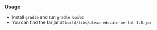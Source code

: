 ### Usage
* Install `gradle` and run `gradle build`
* You can find the far jar at `build/libs/alexa-educate-me-fat-1.0.jar`
